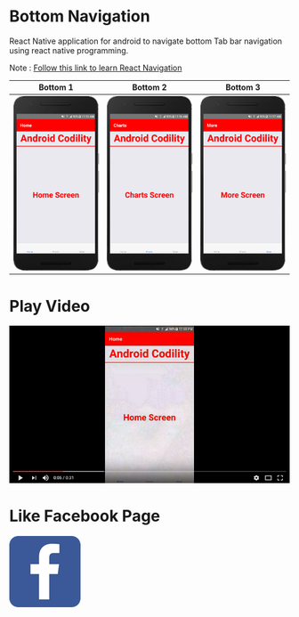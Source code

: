 # Bottom Navigation
React Native application for android to navigate bottom Tab bar navigation using react native programming.

Note : [Follow this link to learn React Navigation](https://reactnavigation.org/docs/en/getting-started.html)

Bottom 1     |  Bottom 2 |  Bottom 3 |
:---------:|:----------:|:---------:
![](https://github.com/ReactNativeCodility/BottomNavigation/blob/master/design/home.png?raw=true)  |  ![](https://github.com/ReactNativeCodility/BottomNavigation/blob/master/design/chart.png?raw=true) |  ![](https://github.com/ReactNativeCodility/BottomNavigation/blob/master/design/more.png?raw=true) 

# Play Video
[![](https://github.com/ReactNativeCodility/BottomNavigation/blob/master/design/react_bottom_video.png?raw=true)](https://youtu.be/u3y0J_VZpgU "Click here to watch")

# Like Facebook Page
[![](https://github.com/AndroidCodility/Barchart-Graph/blob/master/design/fb.png?raw=true)](https://www.facebook.com/androidcodility/ "Click here")
